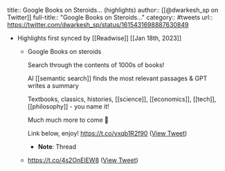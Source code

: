 title:: Google Books on Steroids... (highlights)
author:: [[@dwarkesh_sp on Twitter]]
full-title:: "Google Books on Steroids..."
category:: #tweets
url:: https://twitter.com/dwarkesh_sp/status/1615431698887630849

- Highlights first synced by [[Readwise]] [[Jan 18th, 2023]]
	- Google Books on steroids
	  
	  Search through the contents of 1000s of books!
	  
	  AI [[semantic search]] finds the most relevant passages & GPT writes a summary
	  
	  Textbooks, classics, histories, [[science]], [[economics]], [[tech]], [[philosophy]] - you name it!
	  
	  Much much more to come 👀
	  
	  Link below, enjoy! https://t.co/yxqb1R2f90 ([View Tweet](https://twitter.com/dwarkesh_sp/status/1615431698887630849))
		- **Note**: Thread
	- https://t.co/4s2OnElEW8 ([View Tweet](https://twitter.com/dwarkesh_sp/status/1615431703673331712))